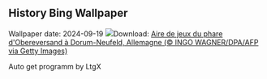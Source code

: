 ## History Bing Wallpaper
Wallpaper date: 2024-09-19
![](https://www.bing.com/th?id=OHR.PiratePlayground_FR-FR1786944453_UHD.jpg&w=1000)Download: [Aire de jeux du phare d'Obereversand à Dorum-Neufeld, Allemagne (© INGO WAGNER/DPA/AFP via Getty Images)](https://www.bing.com/th?id=OHR.PiratePlayground_FR-FR1786944453_UHD.jpg)

Auto get programm by LtgX
